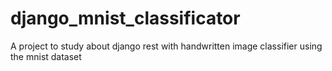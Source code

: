 # django_mnist_classificator
A project to study about django rest with handwritten image classifier using the mnist dataset
